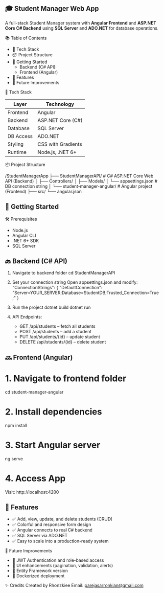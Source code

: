 
## 🎓 Student Manager Web App

A full-stack Student Manager system with **Angular Frontend** and **ASP.NET Core C# Backend** using **SQL Server** and **ADO.NET** for database operations.

📚 Table of Contents
- 🧰 Tech Stack
- 📦 Project Structure
- 🚀 Getting Started
  - Backend (C# API)
  - Frontend (Angular)
- 📝 Features
- 🔧 Future Improvements

🧰 Tech Stack

| Layer      | Technology          |
|------------|---------------------|
| Frontend   | Angular             |
| Backend    | ASP.NET Core (C#)   |
| Database   | SQL Server          |
| DB Access  | ADO.NET             |
| Styling    | CSS with Gradients |
| Runtime    | Node.js, .NET 6+    |

📦 Project Structure

/StudentManagerApp
├── StudentManagerAPI/         # C# ASP.NET Core Web API (Backend)
│   ├── Controllers/
│   ├── Models/
│   └── appsettings.json       # DB connection string
│
└── student-manager-angular/   # Angular project (Frontend)
    ├── src/
    └── angular.json

## 🚀 Getting Started

🛠 Prerequisites
- Node.js
- Angular CLI
- .NET 6+ SDK
- SQL Server

## 🔙 Backend (C# API)

1. Navigate to backend folder
   cd StudentManagerAPI

2. Set your connection string
   Open appsettings.json and modify:
   "ConnectionStrings": {
     "DefaultConnection": "Server=YOUR_SERVER;Database=StudentDB;Trusted_Connection=True;"
   }

3. Run the project
   dotnet build
   dotnet run

4. API Endpoints:
   - GET /api/students – fetch all students
   - POST /api/students – add a student
   - PUT /api/students/{id} – update student
   - DELETE /api/students/{id} – delete student

## 🔜 Frontend (Angular)

# 1. Navigate to frontend folder
   cd student-manager-angular

# 2. Install dependencies
   npm install

# 3. Start Angular server
   ng serve

# 4. Access App
   Visit: http://localhost:4200

## 📝 Features

- ✅ Add, view, update, and delete students (CRUD)
- ✅ Colorful and responsive form design
- ✅ Angular connects to real C# backend
- ✅ SQL Server via ADO.NET
- ✅ Easy to scale into a production-ready system

🔧 Future Improvements

- 🔐 JWT Authentication and role-based access
- 🎨 UI enhancements (pagination, validation, alerts)
- 🧱 Entity Framework version
- 🐳 Dockerized deployment

✨ Credits
Created by Rhonzkiee
Email: parejasarronkian@gmail.com
